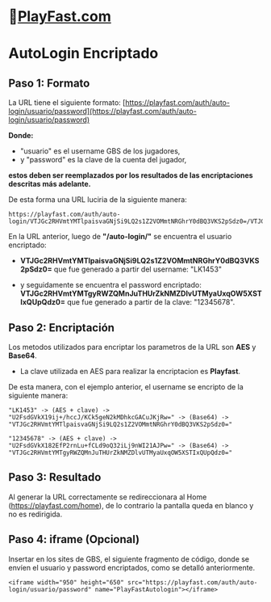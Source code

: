 # 👾[PlayFast.com](https://PlayFast.com) 
# AutoLogin Encriptado

## Paso 1: Formato 

La URL tiene el siguiente formato: [https://playfast.com/auth/auto-login/usuario/password](https://playfast.com/auth/auto-login/usuario/password) 

**Donde:**
- "usuario" es el username GBS de los jugadores, 
- y "password" es la clave de la cuenta del jugador,
 
**estos deben ser reemplazados por los resultados de las encriptaciones descritas más adelante.**

De esta forma una URL luciria de la siguiente manera:

```
https://playfast.com/auth/auto-login/VTJGc2RHVmtYMTlpaisvaGNjSi9LQ2s1Z2VOMmtNRGhrY0dBQ3VKS2pSdz0=/VTJGc2RHVmtYMTgyRWZQMnJuTHUrZkNMZDlvUTMyaUxqOW5XSTIxQUpQdz0= 
```

En la URL anterior, luego de **"/auto-login/"** se encuentra el usuario encriptado:

- **VTJGc2RHVmtYMTlpaisvaGNjSi9LQ2s1Z2VOMmtNRGhrY0dBQ3VKS2pSdz0=** que fue generado a partir del username: "LK1453" 

- y seguidamente se encuentra el password encriptado: **VTJGc2RHVmtYMTgyRWZQMnJuTHUrZkNMZDlvUTMyaUxqOW5XSTIxQUpQdz0=**  que fue generado a partir de la clave: "12345678".

## Paso 2: Encriptación
Los metodos utilizados para encriptar los parametros de la URL son **AES** y **Base64**. 

- La clave utilizada en AES para realizar la encriptacion es **Playfast**.

De esta manera, con el ejemplo anterior, el username se encripto de la siguiente manera:

```
"LK1453" -> (AES + clave) ->
"U2FsdGVkX19ij+/hccJ/KCk5geN2kMDhkcGACuJKjRw=" -> (Base64) ->
"VTJGc2RHVmtYMTlpaisvaGNjSi9LQ2s1Z2VOMmtNRGhrY0dBQ3VKS2pSdz0="

"12345678" -> (AES + clave) ->
"U2FsdGVkX182EfP2rnLu+fCLd9oQ32iLj9nWI21AJPw=" -> (Base64) ->
"VTJGc2RHVmtYMTgyRWZQMnJuTHUrZkNMZDlvUTMyaUxqOW5XSTIxQUpQdz0="
```

## Paso 3: Resultado
Al generar la URL correctamente se redireccionara al Home (https://playfast.com/home), de lo contrario la pantalla queda en blanco y no es redirigida.


## Paso 4: iframe (Opcional)
Insertar en los sites de GBS, el siguiente fragmento de código, donde se envíen el usuario y password encriptados, como se detalló anteriormente. 

```
<iframe width="950" height="650" src="https://playfast.com/auth/auto-login/usuario/password" name="PlayFastAutologin"></iframe>
```
